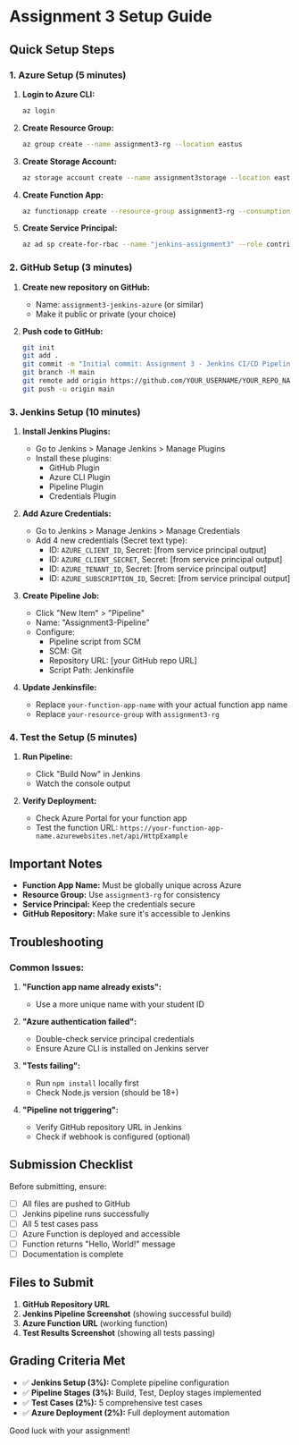 # Assignment 3 Setup Guide

## Quick Setup Steps

### 1. Azure Setup (5 minutes)

1. **Login to Azure CLI:**
   ```bash
   az login
   ```

2. **Create Resource Group:**
   ```bash
   az group create --name assignment3-rg --location eastus
   ```

3. **Create Storage Account:**
   ```bash
   az storage account create --name assignment3storage --location eastus --resource-group assignment3-rg --sku Standard_LRS
   ```

4. **Create Function App:**
   ```bash
   az functionapp create --resource-group assignment3-rg --consumption-plan-location eastus --runtime node --runtime-version 18 --functions-version 4 --name your-student-id-function --storage-account assignment3storage
   ```

5. **Create Service Principal:**
   ```bash
   az ad sp create-for-rbac --name "jenkins-assignment3" --role contributor --scopes /subscriptions/$(az account show --query id -o tsv)
   ```

### 2. GitHub Setup (3 minutes)

1. **Create new repository on GitHub:**
   - Name: `assignment3-jenkins-azure` (or similar)
   - Make it public or private (your choice)

2. **Push code to GitHub:**
   ```bash
   git init
   git add .
   git commit -m "Initial commit: Assignment 3 - Jenkins CI/CD Pipeline"
   git branch -M main
   git remote add origin https://github.com/YOUR_USERNAME/YOUR_REPO_NAME.git
   git push -u origin main
   ```

### 3. Jenkins Setup (10 minutes)

1. **Install Jenkins Plugins:**
   - Go to Jenkins > Manage Jenkins > Manage Plugins
   - Install these plugins:
     - GitHub Plugin
     - Azure CLI Plugin
     - Pipeline Plugin
     - Credentials Plugin

2. **Add Azure Credentials:**
   - Go to Jenkins > Manage Jenkins > Manage Credentials
   - Add 4 new credentials (Secret text type):
     - ID: `AZURE_CLIENT_ID`, Secret: [from service principal output]
     - ID: `AZURE_CLIENT_SECRET`, Secret: [from service principal output]
     - ID: `AZURE_TENANT_ID`, Secret: [from service principal output]
     - ID: `AZURE_SUBSCRIPTION_ID`, Secret: [from service principal output]

3. **Create Pipeline Job:**
   - Click "New Item" > "Pipeline"
   - Name: "Assignment3-Pipeline"
   - Configure:
     - Pipeline script from SCM
     - SCM: Git
     - Repository URL: [your GitHub repo URL]
     - Script Path: Jenkinsfile

4. **Update Jenkinsfile:**
   - Replace `your-function-app-name` with your actual function app name
   - Replace `your-resource-group` with `assignment3-rg`

### 4. Test the Setup (5 minutes)

1. **Run Pipeline:**
   - Click "Build Now" in Jenkins
   - Watch the console output

2. **Verify Deployment:**
   - Check Azure Portal for your function app
   - Test the function URL: `https://your-function-app-name.azurewebsites.net/api/HttpExample`

## Important Notes

- **Function App Name:** Must be globally unique across Azure
- **Resource Group:** Use `assignment3-rg` for consistency
- **Service Principal:** Keep the credentials secure
- **GitHub Repository:** Make sure it's accessible to Jenkins

## Troubleshooting

### Common Issues:

1. **"Function app name already exists":**
   - Use a more unique name with your student ID

2. **"Azure authentication failed":**
   - Double-check service principal credentials
   - Ensure Azure CLI is installed on Jenkins server

3. **"Tests failing":**
   - Run `npm install` locally first
   - Check Node.js version (should be 18+)

4. **"Pipeline not triggering":**
   - Verify GitHub repository URL in Jenkins
   - Check if webhook is configured (optional)

## Submission Checklist

Before submitting, ensure:

- [ ] All files are pushed to GitHub
- [ ] Jenkins pipeline runs successfully
- [ ] All 5 test cases pass
- [ ] Azure Function is deployed and accessible
- [ ] Function returns "Hello, World!" message
- [ ] Documentation is complete

## Files to Submit

1. **GitHub Repository URL**
2. **Jenkins Pipeline Screenshot** (showing successful build)
3. **Azure Function URL** (working function)
4. **Test Results Screenshot** (showing all tests passing)

## Grading Criteria Met

- ✅ **Jenkins Setup (3%):** Complete pipeline configuration
- ✅ **Pipeline Stages (3%):** Build, Test, Deploy stages implemented
- ✅ **Test Cases (2%):** 5 comprehensive test cases
- ✅ **Azure Deployment (2%):** Full deployment automation

Good luck with your assignment! 